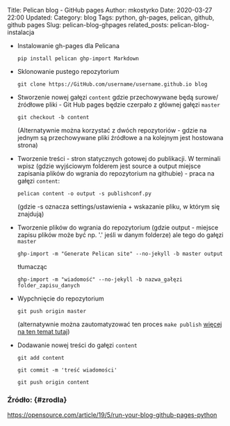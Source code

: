 Title: Pelican blog - GitHub pages
Author: mkostyrko
Date: 2020-03-27 22:00
Updated:
Category: blog
Tags: python, gh-pages, pelican, github, github pages
Slug: pelican-blog-ghpages
related_posts: pelican-blog-instalacja


* Instalowanie gh-pages dla Pelicana

    `pip install pelican ghp-import Markdown`

* Sklonowanie pustego repozytorium

    `git clone https://GitHub.com/username/username.github.io blog`

* Stworzenie nowej gałęzi `content` gdzie przechowywane będą surowe/źródłowe pliki - Git Hub pages będzie czerpało z głównej gałęzi `master`

    `git checkout -b content`

    (Alternatywnie można korzystać z dwóch repozytoriów - gdzie na jednym są przechowywane pliki źródłowe a na kolejnym jest hostowana strona)

* Tworzenie treści - stron statycznych gotowej do publikacji. W terminali wpisz (gdzie wyjściowym folderem jest source a output miejsce zapisania plików do wgrania do repozytorium na githubie) - praca na gałęzi `content`:

    `pelican content -o output -s publishconf.py`

    (gdzie -s oznacza settings/ustawienia + wskazanie pliku, w którym się znajdują)

* Tworzenie plików do wgrania do repozytorium (gdzie output - miejsce zapisu plików może być np. '.' jeśli w danym folderze) ale tego do gałęzi `master`

    `ghp-import -m "Generate Pelican site" --no-jekyll -b master output`

    tłumacząc

    `ghp-import -m "wiadomość" --no-jekyll -b nazwa_gałęzi folder_zapisu_danych`

* Wypchnięcie do repozytorium

    `git push origin master`

    (alternatywnie można zautomatyzować ten proces `make publish` [więcej na ten temat tutaj](http://docs.getpelican.com/en/3.6.3/publish.html))

* Dodawanie nowej treści do gałęzi `content`

    `git add content`

    `git commit -m 'treść wiadomości'`

    `git push origin content`


### Źródło: {#zrodla}

https://opensource.com/article/19/5/run-your-blog-github-pages-python